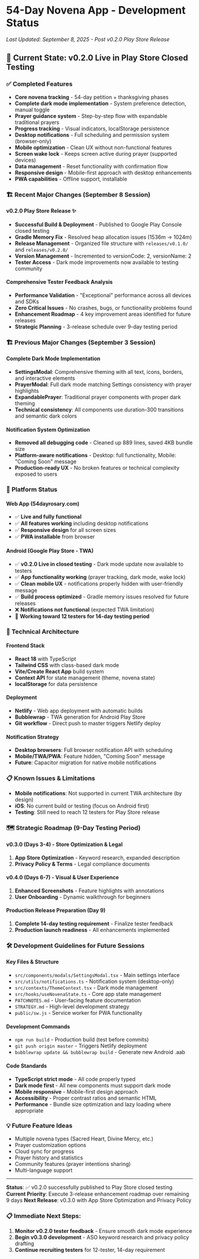 # 54-Day Novena App - Development Status
*Last Updated: September 8, 2025 - Post v0.2.0 Play Store Release*

## 🎯 Current State: v0.2.0 Live in Play Store Closed Testing

### ✅ **Completed Features**
- **Core novena tracking** - 54-day petition + thanksgiving phases
- **Complete dark mode implementation** - System preference detection, manual toggle
- **Prayer guidance system** - Step-by-step flow with expandable traditional prayers  
- **Progress tracking** - Visual indicators, localStorage persistence
- **Desktop notifications** - Full scheduling and permission system (browser-only)
- **Mobile optimization** - Clean UX without non-functional features
- **Screen wake lock** - Keeps screen active during prayer (supported devices)
- **Data management** - Reset functionality with confirmation flow
- **Responsive design** - Mobile-first approach with desktop enhancements
- **PWA capabilities** - Offline support, installable

### 🏗️ **Recent Major Changes (September 8 Session)**

#### v0.2.0 Play Store Release ✨
- **Successful Build & Deployment** - Published to Google Play Console closed testing
- **Gradle Memory Fix** - Resolved heap allocation issues (1536m → 1024m)
- **Release Management** - Organized file structure with `releases/v0.1.0/` and `releases/v0.2.0/`
- **Version Management** - Incremented to versionCode: 2, versionName: 2
- **Tester Access** - Dark mode improvements now available to testing community

#### Comprehensive Tester Feedback Analysis
- **Performance Validation** - "Exceptional" performance across all devices and SDKs
- **Zero Critical Issues** - No crashes, bugs, or functionality problems found
- **Enhancement Roadmap** - 4 key improvement areas identified for future releases
- **Strategic Planning** - 3-release schedule over 9-day testing period

### 🏗️ **Previous Major Changes (September 3 Session)**

#### Complete Dark Mode Implementation
- **SettingsModal**: Comprehensive theming with all text, icons, borders, and interactive elements
- **PrayerModal**: Full dark mode matching Settings consistency with prayer highlights
- **ExpandablePrayer**: Traditional prayer components with proper dark theming
- **Technical consistency**: All components use duration-300 transitions and semantic dark colors

#### Notification System Optimization
- **Removed all debugging code** - Cleaned up 889 lines, saved 4KB bundle size
- **Platform-aware notifications** - Desktop: full functionality, Mobile: "Coming Soon" message
- **Production-ready UX** - No broken features or technical complexity exposed to users

### 📱 **Platform Status**

#### Web App (54dayrosary.com)
- ✅ **Live and fully functional**  
- ✅ **All features working** including desktop notifications
- ✅ **Responsive design** for all screen sizes
- ✅ **PWA installable** from browser

#### Android (Google Play Store - TWA)
- ✅ **v0.2.0 Live in closed testing** - Dark mode update now available to testers
- ✅ **App functionality working** (prayer tracking, dark mode, wake lock)
- ✅ **Clean mobile UX** - notifications properly hidden with user-friendly message
- ✅ **Build process optimized** - Gradle memory issues resolved for future releases
- ❌ **Notifications not functional** (expected TWA limitation)
- 🔄 **Working toward 12 testers for 14-day testing period**

### 🔧 **Technical Architecture**

#### Frontend Stack
- **React 18** with TypeScript
- **Tailwind CSS** with class-based dark mode
- **Vite/Create React App** build system
- **Context API** for state management (theme, novena state)
- **localStorage** for data persistence

#### Deployment
- **Netlify** - Web app deployment with automatic builds
- **Bubblewrap** - TWA generation for Android Play Store
- **Git workflow** - Direct push to master triggers Netlify deploy

#### Notification Strategy
- **Desktop browsers**: Full browser notification API with scheduling
- **Mobile/TWA/PWA**: Feature hidden, "Coming Soon" message
- **Future**: Capacitor migration for native mobile notifications

### 📋 **Known Issues & Limitations**
- **Mobile notifications**: Not supported in current TWA architecture (by design)
- **iOS**: No current build or testing (focus on Android first)
- **Testing**: Still need to reach 12 testers for Play Store release

### 🗺️ **Strategic Roadmap (9-Day Testing Period)**

#### v0.3.0 (Days 3-4) - Store Optimization & Legal
1. **App Store Optimization** - Keyword research, expanded description
2. **Privacy Policy & Terms** - Legal compliance documents

#### v0.4.0 (Days 6-7) - Visual & User Experience  
1. **Enhanced Screenshots** - Feature highlights with annotations
2. **User Onboarding** - Dynamic walkthrough for beginners

#### Production Release Preparation (Day 9)
1. **Complete 14-day testing requirement** - Finalize tester feedback
2. **Production launch readiness** - All enhancements implemented

### 🛠️ **Development Guidelines for Future Sessions**

#### Key Files & Structure
- `src/components/modals/SettingsModal.tsx` - Main settings interface
- `src/utils/notifications.ts` - Notification system (desktop-only)
- `src/contexts/ThemeContext.tsx` - Dark mode management
- `src/hooks/useNovenaState.ts` - Core app state management
- `PATCHNOTES.md` - User-facing feature documentation
- `STRATEGY.md` - High-level development strategy
- `public/sw.js` - Service worker for PWA functionality

#### Development Commands
- `npm run build` - Production build (test before commits)
- `git push origin master` - Triggers Netlify deployment
- `bubblewrap update && bubblewrap build` - Generate new Android .aab

#### Code Standards
- **TypeScript strict mode** - All code properly typed
- **Dark mode first** - All new components must support dark mode
- **Mobile responsive** - Mobile-first design approach
- **Accessibility** - Proper contrast ratios and semantic HTML
- **Performance** - Bundle size optimization and lazy loading where appropriate

### 💡 **Future Feature Ideas**
- Multiple novena types (Sacred Heart, Divine Mercy, etc.)
- Prayer customization options
- Cloud sync for progress
- Prayer history and statistics
- Community features (prayer intentions sharing)
- Multi-language support

---

**Status**: ✅ v0.2.0 successfully published to Play Store closed testing
**Current Priority**: Execute 3-release enhancement roadmap over remaining 9 days
**Next Release**: v0.3.0 with App Store Optimization and Privacy Policy

### 📋 **Immediate Next Steps:**
1. **Monitor v0.2.0 tester feedback** - Ensure smooth dark mode experience
2. **Begin v0.3.0 development** - ASO keyword research and privacy policy drafting  
3. **Continue recruiting testers** for 12-tester, 14-day requirement